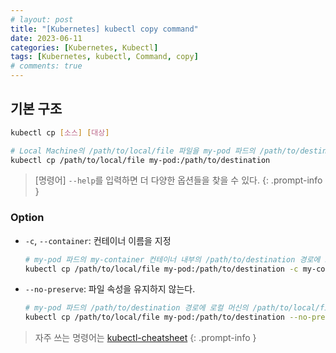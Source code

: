 ```yaml
---
# layout: post
title: "[Kubernetes] kubectl copy command"
date: 2023-06-11
categories: [Kubernetes, Kubectl]
tags: [Kubernetes, kubectl, Command, copy]
# comments: true
---
```


## 기본 구조

```bash
kubectl cp [소스] [대상]

# Local Machine의 /path/to/local/file 파일을 my-pod 파드의 /path/to/destination 경로로 복사할 수 있다.
kubectl cp /path/to/local/file my-pod:/path/to/destination
```

> [명령어] `--help`를 입력하면 더 다양한 옵션들을 찾을 수 있다.
{: .prompt-info }

### Option
- `-c`, `--container`: 컨테이너 이름을 지정
    ```bash
    # my-pod 파드의 my-container 컨테이너 내부의 /path/to/destination 경로에 로컬 머신의 /path/to/local/file 파일을 복사
    kubectl cp /path/to/local/file my-pod:/path/to/destination -c my-container
    ```

- `--no-preserve`: 파일 속성을 유지하지 않는다.
    ```bash
    # my-pod 파드의 /path/to/destination 경로에 로컬 머신의 /path/to/local/file 파일을 복사하되, 속성은 유지하지 않는다.
    kubectl cp /path/to/local/file my-pod:/path/to/destination --no-preserve
    ```

> 자주 쓰는 명령어는 [kubectl-cheatsheet](https://kubernetes.io/docs/reference/kubectl/cheatsheet/)
{: .prompt-info }